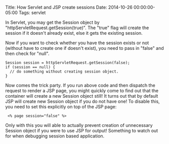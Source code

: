 Title: How Servlet and JSP create sessions
Date: 2014-10-26 00:00:00-05:00
Tags: servlet


In Servlet, you may get the Session object by "httpServletRequest.getSession(true)". The "true" flag will create the session if it doesn't already exist, else it gets the existing session.

Now if you want to check whether you have the session exists or not (without have to create one if doesn't exist), you need to pass in "false" and then check for "null".
```
Session session = httpServletRequest.getSession(false);
if (session == null) {
  // do something without creating session object.
}
```
Now comes the trick party. If you run above code and then dispatch the request to render a JSP page, you might quickly come to find out that the container will create a new Session object still! It turns out that by default JSP will create new Session object if you do not have one! To disable this, you need to set this explicitly on top of the JSP page:
```
 <% page session="false" %>
```
Only with this you will able to actually prevent creation of unnecessary Session object if you were to use JSP for output! Something to watch out for when debugging session based application.

